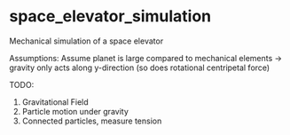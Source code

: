 # space_elevator_simulation
Mechanical simulation of a space elevator

Assumptions:
Assume planet is large compared to mechanical elements -> gravity only acts along y-direction (so does rotational centripetal force)



TODO:
1. Gravitational Field
2. Particle motion under gravity
3. Connected particles, measure tension
